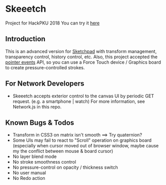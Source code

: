 # Skeeetch
Project for HackPKU 2018
You can try it [here](https://iraka-c.github.io/Skeeetch/index.html)
## Introduction
This is an advanced version for [Sketchpad](https://github.com/Iraka-C/Sketchpad)
with transform management, transparency control, history control, etc.
Also, this project accepted the [pointer events](https://developer.mozilla.org/en-US/docs/Web/API/PointerEvent) API, so you can use a Force Touch device / Graphics board to create pressure-controlled strokes.
## For Network Developers
* Skeeetch accepts exterior control to the canvas UI by periodic GET request. (e.g. a smartphone | watch) For more information, see Network.js in this repo.
## Known Bugs & Todos
* Transform in CSS3 on matrix isn't smooth ==> Try quaternion?
* Some UIs may fail to react to "Scroll" operation on graphics board (especially when cursor moved out of browser window, maybe cause my the conflict between mouse & board cursor)
* No layer blend mode
* No stroke smoothness control
* No pressure-control on opacity / thickness switch
* No user manual
* No Redo action
